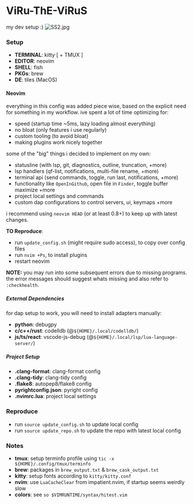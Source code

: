 # ViRu-ThE-ViRuS

my dev setup :) ![SS2.jpg](images/SS2.jpg)

### Setup

- **TERMINAL**: kitty [ + TMUX ]
- **EDITOR**: neovim
- **SHELL**: fish
- **PKGs**: brew
- **DE**: tiles (MacOS)

#### Neovim

everything in this config was added piece wise, based on the explicit need for
something in my workflow. ive spent a lot of time optimizing for:

- speed (startup time ~5ms, lazy loading almost everything)
- no bloat (only features i use regularly)
- custom tooling (to avoid bloat)
- making plugins work nicely together

some of the "big" things i decided to implement on my own:

- statusline (with lsp, git, diagnostics, outline, truncation, +more)
- lsp handlers (qf-list, notifications, multi-file rename, +more)
- terminal api (send commands, toggle, run last, notifications, +more)
- functionality like `OpenInGithub`, open file in `Finder`, toggle buffer maximize +more
- project local settings and commands
- custom dap configurations to control servers, ui, keymaps +more

i recommend using `neovim HEAD` (or at least 0.8+) to keep up with latest
changes.

**TO Reproduce**:

- run `update_config.sh` (might require sudo access), to copy over config files
- run `nvim +Ps`, to install plugins
- restart neovim

**NOTE:** you may run into some subsequent errors due to missing programs. the
error messages should suggest whats missing and also refer to `:checkhealth`.

##### External Dependencies

for dap setup to work, you will need to install adapters manually:

- **python**: debugpy
- **c/c++/rust**: codelldb (@`${HOME}/.local/codelldb/`)
- **js/ts/react**: vscode-js-debug (@`${HOME}/.local/lsp/lua-language-server/`)

##### Project Setup

- **.clang-format**: clang-format config
- **.clang-tidy**: clang-tidy config
- **.flake8**: autopep8/flake8 config
- **pyrightconfig.json**: pyright config
- **.nvimrc.lua**: project local settings

### Reproduce

- run `source update_config.sh` to update local config
- run `source update_repo.sh` to update the repo with latest local config

### Notes

- **tmux**: setup terminfo profile using `tic -x ${HOME}/.config/tmux/terminfo`
- **brew**: packages in `brew_output.txt` & `brew_cask_output.txt`
- **kitty**: setup fonts according to `kitty/kitty.conf`
- **nvim**: use `LuaCacheClear` from impatient.nvim, if startup seems weirdly slow
- **colors**: see `so $VIMRUNTIME/syntax/hitest.vim`
